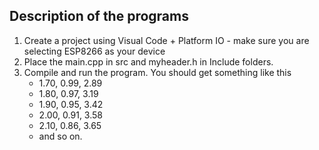 ## Description of the programs 
1. Create a project using Visual Code + Platform IO - make sure you are selecting ESP8266 as your device 
2. Place the main.cpp in src and myheader.h in Include folders. 
3. Compile and run the program. You should get something like this
    -   1.70, 0.99, 2.89
    -   1.80, 0.97, 3.19
    -   1.90, 0.95, 3.42
    -   2.00, 0.91, 3.58
    -   2.10, 0.86, 3.65
    -   and so on.

